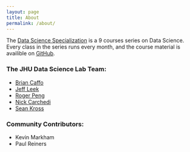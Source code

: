 ```yaml
---
layout: page
title: About
permalink: /about/
---
```


The [Data Science Specialization](https://www.coursera.org/specialization/jhudatascience/1) is a 9 courses series on Data Science. Every class in the series runs every month, and the course material is availible on [GitHub](https://github.com/DataScienceSpecialization/courses).

### The JHU Data Science Lab Team:

- [Brian Caffo](http://www.bcaffo.com/)
- [Jeff Leek](http://jtleek.com/)
- [Roger Peng](http://www.biostat.jhsph.edu/~rpeng/)
- [Nick Carchedi](http://nickcarchedi.com/)
- [Sean Kross](http://seankross.com/)

### Community Contributors:

- Kevin Markham
- Paul Reiners
